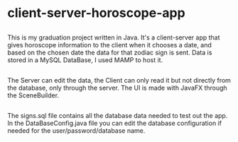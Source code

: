 # client-server-horoscope-app
##
This is my graduation project written in Java. It's a client-server app that gives horoscope information to the client when it chooses a date, and based on the chosen date the data for that zodiac sign is sent. Data is stored in a MySQL DataBase, I used MAMP to host it.
##
The Server can edit the data, the Client can only read it but not directly from the database, only through the server. 
The UI is made with JavaFX through the SceneBuilder. 
##
The signs.sql file contains all the database data needed to test out the app. 
In the DataBaseConfig.java file you can edit the database configuration if needed for the user/password/database name.